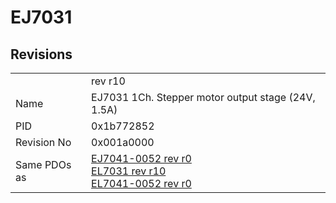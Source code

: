# EJ7031

## Revisions
<table>
<tr>
<td></td>
<td>rev r10</td>
</tr>
<tr>
<td>Name</td>
<td>EJ7031 1Ch. Stepper motor output stage (24V, 1.5A)</td>
</tr>
<tr>
<td>PID</td>
<td>0x1b772852</td>
</tr>
<tr>
<td>Revision No</td>
<td>0x001a0000</td>
</tr>
<tr>
<td>Same PDOs as</td>
<td><a href="EJ7041-0052.md">EJ7041-0052 rev r0</a><br/><a href="EL7031.md">EL7031 rev r10</a><br/><a href="EL7041-0052.md">EL7041-0052 rev r0</a></td>
</tr>
</table>
